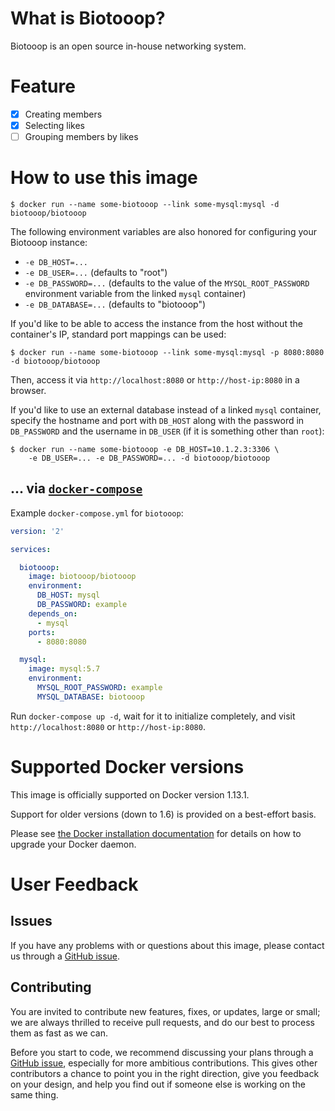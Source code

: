 # What is Biotooop?

Biotooop is an open source in-house networking system.

# Feature
- [x] Creating members
- [x] Selecting likes 
- [ ] Grouping members by likes

# How to use this image

```console
$ docker run --name some-biotooop --link some-mysql:mysql -d biotooop/biotooop
```

The following environment variables are also honored for configuring your Biotooop instance:

-	`-e DB_HOST=...`
-	`-e DB_USER=...` (defaults to "root")
-	`-e DB_PASSWORD=...` (defaults to the value of the `MYSQL_ROOT_PASSWORD` environment variable from the linked `mysql` container)
-	`-e DB_DATABASE=...` (defaults to "biotooop")

If you'd like to be able to access the instance from the host without the container's IP, standard port mappings can be used:

```console
$ docker run --name some-biotooop --link some-mysql:mysql -p 8080:8080 -d biotooop/biotooop
```

Then, access it via `http://localhost:8080` or `http://host-ip:8080` in a browser.

If you'd like to use an external database instead of a linked `mysql` container, specify the hostname and port with `DB_HOST` along with the password in `DB_PASSWORD` and the username in `DB_USER` (if it is something other than `root`):

```console
$ docker run --name some-biotooop -e DB_HOST=10.1.2.3:3306 \
    -e DB_USER=... -e DB_PASSWORD=... -d biotooop/biotooop
```

## ... via [`docker-compose`](https://github.com/docker/compose)

Example `docker-compose.yml` for `biotooop`:

```yaml
version: '2'

services:

  biotooop:
    image: biotooop/biotooop
    environment:
      DB_HOST: mysql
      DB_PASSWORD: example
    depends_on:
      - mysql
    ports:
      - 8080:8080

  mysql:
    image: mysql:5.7
    environment:
      MYSQL_ROOT_PASSWORD: example
      MYSQL_DATABASE: biotooop
```

Run `docker-compose up -d`, wait for it to initialize completely, and visit `http://localhost:8080` or `http://host-ip:8080`.

# Supported Docker versions

This image is officially supported on Docker version 1.13.1.

Support for older versions (down to 1.6) is provided on a best-effort basis.

Please see [the Docker installation documentation](https://docs.docker.com/installation/) for details on how to upgrade your Docker daemon.

# User Feedback

## Issues

If you have any problems with or questions about this image, please contact us through a [GitHub issue](https://github.com/biotooop/biotooop/issues).

## Contributing

You are invited to contribute new features, fixes, or updates, large or small; we are always thrilled to receive pull requests, and do our best to process them as fast as we can.

Before you start to code, we recommend discussing your plans through a [GitHub issue](https://github.com/biotooop/biotooop/issues), especially for more ambitious contributions. This gives other contributors a chance to point you in the right direction, give you feedback on your design, and help you find out if someone else is working on the same thing.
